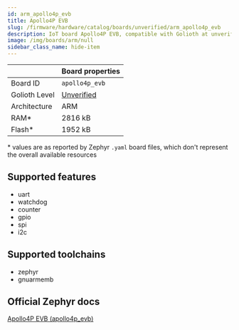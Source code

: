 ```yaml
---
id: arm_apollo4p_evb
title: Apollo4P EVB
slug: /firmware/hardware/catalog/boards/unverified/arm_apollo4p_evb
description: IoT board Apollo4P EVB, compatible with Golioth at unverified level.
image: /img/boards/arm/null
sidebar_class_name: hide-item
---
```


[//]: # (This is an auto-generated file, do not edit! Changes to it will be lost upon re-generation)



|                | Board properties     |
| -------------  | -------------------- |
| Board ID       | `apollo4p_evb` |
| Golioth Level  | [Unverified](/firmware/hardware#unverified-boards) |
| Architecture   | ARM |
| RAM*           | 2816 kB |
| Flash*         | 1952 kB |

\* values are as reported by Zephyr `.yaml` board files, which don't represent the overall available resources



## Supported features

* uart
* watchdog
* counter
* gpio
* spi
* i2c

## Supported toolchains

* zephyr
* gnuarmemb

## Official Zephyr docs

[Apollo4P EVB (apollo4p_evb)](https://docs.zephyrproject.org/3.6.0/boards/arm/apollo4p_evb/doc/index.html)
